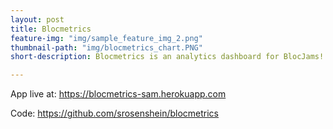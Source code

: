 ```yaml
---
layout: post
title: Blocmetrics
feature-img: "img/sample_feature_img_2.png"
thumbnail-path: "img/blocmetrics_chart.PNG"
short-description: Blocmetrics is an analytics dashboard for BlocJams!

---
```


App live at: <https://blocmetrics-sam.herokuapp.com>

Code: <https://github.com/srosenshein/blocmetrics> 